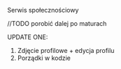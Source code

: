 Serwis społecznościowy

//TODO porobić dalej po maturach

UPDATE ONE:
1. Zdjęcie profilowe + edycja profilu
2. Porządki w kodzie

